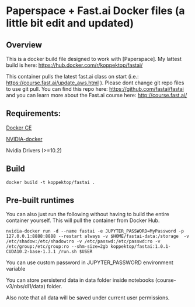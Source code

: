 # Paperspace + Fast.ai Docker files (a little bit edit and updated)


## Overview

This is a docker build file designed to work with [Paperspace]. My lattest build is here: https://hub.docker.com/r/koppektop/fastai/

This container pulls the latest fast.ai class on start (i.e.: https://course.fast.ai/update_aws.html ). Please dont change git repo files to use git pull. 
You can find this repo here: https://github.com/fastai/fastai and you can learn more about the Fast.ai course here: http://course.fast.ai/

## Requirements:

[Docker CE](https://docs.docker.com/engine/installation/linux/docker-ce/ubuntu/)

[NVIDIA-docker](https://github.com/NVIDIA/nvidia-docker)

Nvidia Drivers (>=10.2)

## Build

`docker build -t koppektop/fastai .`

## Pre-built runtimes

You can also just run the following without having to build the entire container yourself. This will pull the container from Docker Hub.

`nvidia-docker run -d --name fastai -e JUPYTER_PASSWORD=MyPassword -p 127.0.0.1:8888:8888 --restart always -v $HOME/fastai-data:/storage 
-v /etc/shadow:/etc/shadow:ro -v /etc/passwd:/etc/passwd:ro -v /etc/group:/etc/group:ro --shm-size=2gb koppektop/fastai:1.0.1-CUDA10.2-base-1.3.1 /run.sh $USER`

You can use custom password in JUPYTER_PASSWORD environment variable

You can store persistend data in data folder inside notebooks (course-v3/nbs/dl1/data) folder. 

Also note that all data will be saved under current user permissions.
